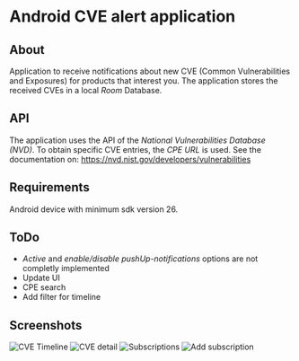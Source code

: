 # Android CVE alert application

## About

Application to receive notifications about new CVE (Common Vulnerabilities and Exposures) for
products that interest you. The application stores the received CVEs in a local *Room* Database.

## API

The application uses the API of the *National Vulnerabilities Database (NVD)*. To obtain specific
CVE entries, the *CPE URL* is used. See the documentation
on: https://nvd.nist.gov/developers/vulnerabilities

## Requirements

Android device with minimum sdk version 26.

## ToDo

- *Active* and *enable/disable pushUp-notifications* options are not completly implemented
- Update UI
- CPE search
- Add filter for timeline

## Screenshots

![CVE Timeline](./readme/timeline_dark.png "CVE Timeline")
![CVE detail](./readme/cveDetail_dark.png "CVE detail")
![Subscriptions](./readme/subscriptions_dark.png "Subscriptions")
![Add subscription](./readme/addSubscription_dark.png "Add subscription")

